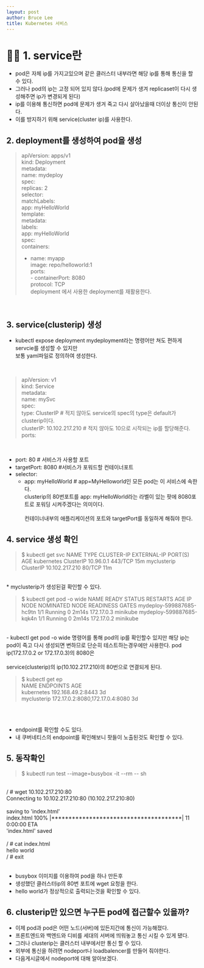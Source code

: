 ```yaml
---
layout: post
author: Bruce Lee
title: Kubernetes 서비스
---
```


# 👨‍🎓 1. service란<br/>
- pod은 자체 ip를 가지고있으며 같은 클러스터 내부라면 해당 ip를 통해 통신을 할 수 있다.<br/>
- 그러나 pod의 ip는 고정 되어 있지 않다.(pod에 문제가 생겨 replicaset이 다시 생성해주면 ip가 변경되게 된다)<br/>
- ip를 이용해 통신하면 pod에 문제가 생겨 죽고 다시 살아났을때 더이상 통신이 안된다.<br/>
- 이를 방지하기 위해 service(cluster ip)를 사용한다.<br/>
## 2. deployment를 생성하여 pod을 생성<br/>

>   apiVersion: apps/v1<br/>
   kind: Deployment<br/>
   metadata:<br/>
   name: mydeploy<br/>
   spec:<br/>
   replicas: 2<br/>
   selector:<br/>
   matchLabels:<br/>
   app: myHelloWorld<br/>
   template:<br/>
   metadata:<br/>
   labels:<br/>
   app: myHelloWorld<br/>
   spec:<br/>
   containers:<br/>
>   - name: myapp<br/>
     image: repo/helloworld:1<br/>
     ports:<br/>
      - containerPort: 8080<br/>
        protocol: TCP<br/>
        deployment 에서 사용한 deployment를 재활용한다.<br/>
<br/>

## 3. service(clusterip) 생성<br/>
- kubectl expose deployment mydeployment라는 명령어만 쳐도 편하게 servcie를 생성할 수 있지만<br/> 보통 yaml파일로 정의하여 생성한다.<br/>
<br/>

> apiVersion: v1<br/>
kind: Service<br/>
metadata:<br/>
name: mySvc<br/>
spec:<br/>
type: ClusterIP # 적지 않아도 service의 spec의 type은 default가 clusterip이다.<br/>
clusterIP: 10.102.217.210 # 적지 않아도 10으로 시작되는 ip를 할당해준다.<br/>
ports:<br/>
<br/>

- port: 80 # 서비스가 사용할 포트<br/>
- targetPort: 8080 #서비스가 포워드할 컨테이너포트<br/>
- selector:<br/>
  - app: myHelloWorld # app=MyHelloworld인 모든 pod는 이 서비스에 속한다.<br/>clusterip의 80번포트를 app: myHelloWorld라는 라벨이 있는 팟에 8080포트로 포워딩 시켜주겠다는 의미이다.<br/>
  <br/> 컨테이너내부의 애플리케이션의 포트와 targetPort를 동일하게 해줘야 한다.<br/>

## 4. service 생성 확인<br/>


> $ kubectl get svc
   NAME          TYPE        CLUSTER-IP       EXTERNAL-IP   PORT(S)   AGE
   kubernetes    ClusterIP   10.96.0.1        <none>        443/TCP   15m
   myclusterip   ClusterIP   10.102.217.210   <none>        80/TCP    11m

<br/>* myclusterip가 생성된걸 확인할 수 있다.<br/>

> $ kubectl get pod -o wide
NAME                       READY   STATUS    RESTARTS   AGE     IP           NODE       NOMINATED NODE   READINESS GATES
mydeploy-599887685-hc9tn   1/1     Running   0          2m14s   172.17.0.3   minikube   <none>           <none>
mydeploy-599887685-kqk4n   1/1     Running   0          2m14s   172.17.0.2   minikube   <none>           <none>

<br/>
- kubectl get pod -o wide 명령어를 통해 pod의 ip를 확인할수 있지만 해당 ip는 pod이 죽고 다시 생성되면 변하므로 단순히 테스트하는경우에만 사용한다. pod ip(172.17.0.2 or 172.17.0.3)의 8080은<br/>
<br/>
service(clusterip)의 ip(10.102.217.210)의 80번으로 연결되게 된다.<br/>

> $ kubectl get ep<br/>
NAME          ENDPOINTS                         AGE<br/>
kubernetes    192.168.49.2:8443                 3d<br/>
myclusterip   172.17.0.2:8080,172.17.0.4:8080   3d<br/>
<br/>
<br/>

- endpoint를 확인할 수도 있다.<br/>
- 내 쿠버네티스의 endpoint를 확인해보니 팟들이 노출된것도 확인할 수 있다.<br/>

## 5. 동작확인<br/>
 
>  $ kubectl run test --image=busybox -it --rm -- sh<br/>
<br/>
/ # wget 10.102.217.210:80<br/>
Connecting to 10.102.217.210:80 (10.102.217.210:80)<br/>
<br/>
saving to 'index.html'<br/>
index.html           100% |**************************************|    11  0:00:00 ETA<br/>
'index.html' saved<br/>
<br/>
/ # cat index.html<br/>
hello world<br/>
/ # exit<br/>
<br/>

- busybox 이미지를 이용하여 pod을 하나 만든후<br/>
- 생성했던 클러스터ip의 80번 포트에 wget 요청을 한다.<br/>
- hello world가 정상적으로 출력되는것을 확인할 수 있다.<br/>
## 6. clusterip만 있으면 누구든 pod에 접근할수 있을까?<br/>
- 이제 pod과 pod은 어떤 노드(서버)에 있든지간에 통신이 가능해졌다.<br/>
- 프론트엔드와 백엔드와 디비를 세대의 서버에 띄워놓고 통신 시킬 수 있게 됐다.<br/>
- 그러나 clusterip는 클러스터 내부에서만 통신 할 수 있다.<br/>
- 외부에 통신을 하려면 nodeport나 loadbalencer를 만들어 줘야한다.<br/>
- 다음게시글에서 nodeport에 대해 알아보겠다.
